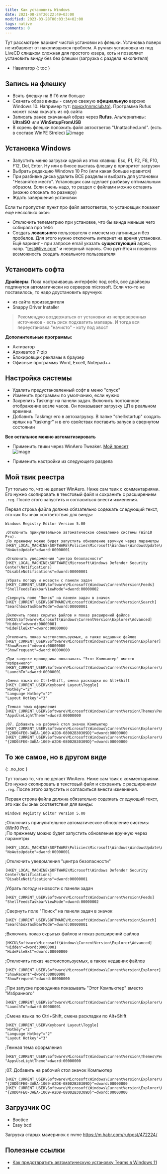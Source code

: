 ```yaml
---
title: Как установить Windows
date: 2021-08-24T20:22:49+03:00
modified: 2023-03-28T00:03:34+02:00
tags: native
comments: 0
---
```


Тут рассмотрен вариант чистой установки из флешки. Установка поверх не избавляет от накопившихся проблем. А ручная уставновка из под LiveCD слишком сложная для простого юзера, хоть и позволяет установить винду без без флешки (загрузка с раздела накопителя)

- Навигатор
{: toc }


## Запись на флешку 
- Взять флешку на 8 Гб или больше
- Скачать образ винды - самую свежую **официальную** версию Windows 10. Например тут: [поиск(nnmclub.to)](http://nnmclub.to/forum/tracker.php?f=504&nm=windows). Программа Rufus может сама скачать из оф.сайта
- Записать ранее скачанный образ через **Rufus**. Альтернативы: **UltraISO** или **WinSetupFromUSB**
- В корень флешки положить файл автоответов "Unattached.xml". (есть в составе WinPE Strelec)
![image](https://user-images.githubusercontent.com/17731587/228090123-11509bee-8462-4067-9656-c499421b1998.png)


## Установка Windows
- Запустить меню загрузки одной из этих клавиш: Esc, F1, F2, F8, F10, F12, Del, Enter. Ну или в биосе выставь флешку в приоритет загрузки
- Выбрать редакцию Windows 10 Pro (или какая больше нравится)
- При разбивке диска удалить ВСЕ разделы и выбрать для установки "Незанятое место". Установщик сам сделает разбивку оптимальным образом. Если очень надо, то раздел с файлами можно оставить (можно опознать по размеру)
- Ждать завершения установки

Если ты пропустил пункт про файл автоответов, то установщик покажет еще несколько окон:
- Отключить телеметрию при установке, что бы винда меньше чего собирала про тебя
- Создать **локального** пользователя с именем из латиницы и без пробелов. Для этого нужно отключить интернет на время установки.  Ещё вариант - при запросе email указать **существующий** адрес, напр. "test@live.com" и неверный пароль. Оно ругнётся и появится возможность создать локального пользователя

## Установить софта
**Драйверы**. Пока настраиваешь интерфейс под себя, все драйверы подтянутся автоматически из серверов microsoft. Если что-то не поставилось, то надо доустановить вручную:
- из сайта производителя
- Snappy Driver Installer

> Рекомендую воздержаться от установки из непроверенных источников - есть риск подхватить малварь. И тогда вся переустановка "начисто" - коту под хвост

**Дополнительные программы:**
- Активатор
- Архиватор 7-zip
- Блокировщик рекламы в браузер
- Офисные программы Word, Excell, Notepad++


## Настройка системы
- Удалить предустановленный софт в меню "спуск"
- Изменить программы по умолчанию, если нужно
- Закрепить Taskmgr на панели задач. Включить постоянное отображение возле часов. Он показывает загрузку ЦП в реальном времени.
- Добавить Taskmgr его в автозагрузку. В папке "shell:startup" создать ярлык на "taskmgr" и в его свойствах поставить запуск в свернутом состоянии

**Все остальное можно автоматизировать**
- Применить твики через WinAero Tweaker. [Мой пресет](./windows.md#:~:text=WinAero)<br>
  ![image](https://user-images.githubusercontent.com/17731587/228089658-7b9ae657-b6c1-4554-b6c0-8574d0e1998f.png)

- Применить настройки из следующего раздела

## Мой твик реестра

Тут только то, что не делает WinAero. Ниже сам твик с комментариями. Его нужно скопировать в текстовый файл и сохранить с расширением `.reg`. После этого запустить и согласиться внести изменения. 

Первая строка файла должна обязательно содежать следующий текст, это как бы знак соответствия для винды:

```
Windows Registry Editor Version 5.00

;Отключить принулительное автоматическое обновление системы (Win10 Pro). 
;По прежнему можно будет запустить обновление вручную через параметры
[HKEY_LOCAL_MACHINE\SOFTWARE\Policies\Microsoft\Windows\WindowsUpdate\AU]
"NoAutoUpdate"=dword:00000001

;Отключить уведомления "центра безопасности"
[HKEY_LOCAL_MACHINE\SOFTWARE\Microsoft\Windows Defender Security Center\Notifications]
"DisableNotifications"=dword:00000001

;Убрать погоду и новости с панели задач
[HKEY_CURRENT_USER\Software\Microsoft\Windows\CurrentVersion\Feeds]
"ShellFeedsTaskbarViewMode"=dword:00000002

;Свернуть поле "Поиск" на панели задач в значок
[HKEY_CURRENT_USER\SOFTWARE\Microsoft\Windows\CurrentVersion\Search]
"SearchboxTaskbarMode"=dword:00000001

;Включить показ скрытых файлов и показ расширений файлов
[HKCU\Software\Microsoft\Windows\CurrentVersion\Explorer\Advanced]
"Hidden"=dword:00000001
"HideFileExt"=dword:00000000

;Отключить показ частоиспользуемых, а также недавних файлов
[HKEY_CURRENT_USER\Software\Microsoft\Windows\CurrentVersion\Explorer]
"ShowRecent"=dword:00000000
"ShowFrequent"=dword:00000000

;При запуске проводника показывать "Этот Компьютер" вместо "Избранного"
[HKEY_CURRENT_USER\Software\Microsoft\Windows\CurrentVersion\Explorer\Advanced]
"LaunchTo"=dword:00000001

;Смена языка по Ctrl+Shift, смена раскладки по Alt+Shift
[HKEY_CURRENT_USER\Keyboard Layout\Toggle]
"Hotkey"="2"
"Language Hotkey"="2"
"Layout Hotkey"="3"

;Темная тема оформления
[HKEY_CURRENT_USER\Software\Microsoft\Windows\CurrentVersion\Themes\Personalize]
"AppsUseLightTheme"=dword:00000000

;07. Добавить на рабочий стол значок Компьютер
[HKEY_CURRENT_USER\Software\Microsoft\Windows\CurrentVersion\Explorer\HideDesktopIcons\NewStartPanel]
"{20D04FE0-3AEA-1069-A2D8-08002B30309D}"=dword:00000000
[HKEY_CURRENT_USER\Software\Microsoft\Windows\CurrentVersion\Explorer\HideDesktopIcons\ClassicStartMenu]
"{20D04FE0-3AEA-1069-A2D8-08002B30309D}"=dword:00000000

```


## То же самое, но в другом виде  
{: .no_toc }

Тут только то, что не делает WinAero. Ниже сам твик с комментариями. Его нужно скопировать в текстовый файл и сохранить с расширением `.reg`. После этого запустить и согласиться внести изменения. 

Первая строка файла должна обязательно содежать следующий текст, это как бы знак соответствия для винды:

    Windows Registry Editor Version 5.00

;Отключить принулительное автоматическое обновление системы (Win10 Pro).   
;По прежнему можно будет запустить обновление вручную через параметры

    [HKEY_LOCAL_MACHINE\SOFTWARE\Policies\Microsoft\Windows\WindowsUpdate\AU]
    "NoAutoUpdate"=dword:00000001

;Отключить уведомления "центра безопасности"

    [HKEY_LOCAL_MACHINE\SOFTWARE\Microsoft\Windows Defender Security Center\Notifications]
    "DisableNotifications"=dword:00000001

;Убрать погоду и новости с панели задач

    [HKEY_CURRENT_USER\Software\Microsoft\Windows\CurrentVersion\Feeds]
    "ShellFeedsTaskbarViewMode"=dword:00000002

;Свернуть поле "Поиск" на панели задач в значок

    [HKEY_CURRENT_USER\SOFTWARE\Microsoft\Windows\CurrentVersion\Search]
    "SearchboxTaskbarMode"=dword:00000001

;Включить показ скрытых файлов и показ расширений файлов

    [HKCU\Software\Microsoft\Windows\CurrentVersion\Explorer\Advanced]
    "Hidden"=dword:00000001
    "HideFileExt"=dword:00000000

;Отключить показ частоиспользуемых, а также недавних файлов

    [HKEY_CURRENT_USER\Software\Microsoft\Windows\CurrentVersion\Explorer]
    "ShowRecent"=dword:00000000
    "ShowFrequent"=dword:00000000

;При запуске проводника показывать "Этот Компьютер" вместо "Избранного"

    [HKEY_CURRENT_USER\Software\Microsoft\Windows\CurrentVersion\Explorer\Advanced]
    "LaunchTo"=dword:00000001

;Смена языка по Ctrl+Shift, смена раскладки по Alt+Shift

    [HKEY_CURRENT_USER\Keyboard Layout\Toggle]
    "Hotkey"="2"
    "Language Hotkey"="2"
    "Layout Hotkey"="3"

;Темная тема оформления

    [HKEY_CURRENT_USER\Software\Microsoft\Windows\CurrentVersion\Themes\Personalize]
    "AppsUseLightTheme"=dword:00000000

;07. Добавить на рабочий стол значок Компьютер

    [HKEY_CURRENT_USER\Software\Microsoft\Windows\CurrentVersion\Explorer\HideDesktopIcons\NewStartPanel]
    "{20D04FE0-3AEA-1069-A2D8-08002B30309D}"=dword:00000000
    [HKEY_CURRENT_USER\Software\Microsoft\Windows\CurrentVersion\Explorer\HideDesktopIcons\ClassicStartMenu]
    "{20D04FE0-3AEA-1069-A2D8-08002B30309D}"=dword:00000000




## Загрузчик ОС

- Bootice
- Easy bcd

Загрузка старых маиеринок с nvme
<https://m.habr.com/ru/post/472224/>




## Полезные ссылки
- [Как предотвратить автоматическую установку Teams в Windows 11](https://www.outsidethebox.ms/21375/)
- 
